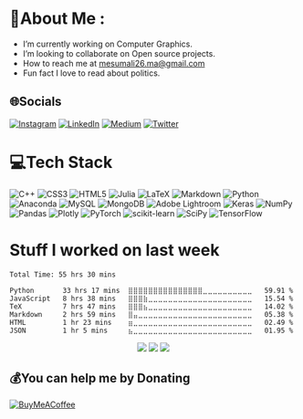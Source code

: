 # 💫About Me :
- I’m currently working on Computer Graphics.
- I’m looking to collaborate on Open source projects.
- How to reach me at mesumali26.ma@gmail.com
- Fun fact I love to read about politics.

## 🌐Socials
[![Instagram](https://img.shields.io/badge/Instagram-%23E4405F.svg?logo=Instagram&logoColor=white)](https://instagram.com/maqazalbash) [![LinkedIn](https://img.shields.io/badge/LinkedIn-%230077B5.svg?logo=linkedin&logoColor=white)](https://linkedin.com/in/meesumaliqazalbash) [![Medium](https://img.shields.io/badge/Medium-12100E?logo=medium&logoColor=white)](https://medium.com/@mesumali26-ma) [![Twitter](https://img.shields.io/badge/Twitter-%231DA1F2.svg?logo=Twitter&logoColor=white)](https://twitter.com/MeesumQazalbash) 

# 💻Tech Stack
![C++](https://img.shields.io/badge/c++-%2300599C.svg?style=for-the-badge&logo=c%2B%2B&logoColor=white) ![CSS3](https://img.shields.io/badge/css3-%231572B6.svg?style=for-the-badge&logo=css3&logoColor=white) ![HTML5](https://img.shields.io/badge/html5-%23E34F26.svg?style=for-the-badge&logo=html5&logoColor=white) 	![Julia](https://img.shields.io/badge/-Julia-9558B2?style=for-the-badge&logo=julia&logoColor=white) ![LaTeX](https://img.shields.io/badge/latex-%23008080.svg?style=for-the-badge&logo=latex&logoColor=white) ![Markdown](https://img.shields.io/badge/markdown-%23000000.svg?style=for-the-badge&logo=markdown&logoColor=white) ![Python](https://img.shields.io/badge/python-3670A0?style=for-the-badge&logo=python&logoColor=ffdd54) ![Anaconda](https://img.shields.io/badge/Anaconda-%2344A833.svg?style=for-the-badge&logo=anaconda&logoColor=white) ![MySQL](https://img.shields.io/badge/mysql-%2300f.svg?style=for-the-badge&logo=mysql&logoColor=white) ![MongoDB](https://img.shields.io/badge/MongoDB-%234ea94b.svg?style=for-the-badge&logo=mongodb&logoColor=white) ![Adobe Lightroom](https://img.shields.io/badge/Adobe%20Lightroom-31A8FF.svg?style=for-the-badge&logo=Adobe%20Lightroom&logoColor=white) ![Keras](https://img.shields.io/badge/Keras-%23D00000.svg?style=for-the-badge&logo=Keras&logoColor=white) ![NumPy](https://img.shields.io/badge/numpy-%23013243.svg?style=for-the-badge&logo=numpy&logoColor=white) ![Pandas](https://img.shields.io/badge/pandas-%23150458.svg?style=for-the-badge&logo=pandas&logoColor=white) ![Plotly](https://img.shields.io/badge/Plotly-%233F4F75.svg?style=for-the-badge&logo=plotly&logoColor=white) ![PyTorch](https://img.shields.io/badge/PyTorch-%23EE4C2C.svg?style=for-the-badge&logo=PyTorch&logoColor=white) ![scikit-learn](https://img.shields.io/badge/scikit--learn-%23F7931E.svg?style=for-the-badge&logo=scikit-learn&logoColor=white) ![SciPy](https://img.shields.io/badge/SciPy-%230C55A5.svg?style=for-the-badge&logo=scipy&logoColor=%white) ![TensorFlow](https://img.shields.io/badge/TensorFlow-%23FF6F00.svg?style=for-the-badge&logo=TensorFlow&logoColor=white)

# Stuff I worked on last week
<!--START_SECTION:waka-->

```text
Total Time: 55 hrs 30 mins

Python       33 hrs 17 mins  ⣿⣿⣿⣿⣿⣿⣿⣿⣿⣿⣿⣿⣿⣿⣿⣀⣀⣀⣀⣀⣀⣀⣀⣀⣀   59.91 %
JavaScript   8 hrs 38 mins   ⣿⣿⣿⣷⣀⣀⣀⣀⣀⣀⣀⣀⣀⣀⣀⣀⣀⣀⣀⣀⣀⣀⣀⣀⣀   15.54 %
TeX          7 hrs 47 mins   ⣿⣿⣿⣦⣀⣀⣀⣀⣀⣀⣀⣀⣀⣀⣀⣀⣀⣀⣀⣀⣀⣀⣀⣀⣀   14.02 %
Markdown     2 hrs 59 mins   ⣿⣤⣀⣀⣀⣀⣀⣀⣀⣀⣀⣀⣀⣀⣀⣀⣀⣀⣀⣀⣀⣀⣀⣀⣀   05.38 %
HTML         1 hr 23 mins    ⣶⣀⣀⣀⣀⣀⣀⣀⣀⣀⣀⣀⣀⣀⣀⣀⣀⣀⣀⣀⣀⣀⣀⣀⣀   02.49 %
JSON         1 hr 5 mins     ⣦⣀⣀⣀⣀⣀⣀⣀⣀⣀⣀⣀⣀⣀⣀⣀⣀⣀⣀⣀⣀⣀⣀⣀⣀   01.95 %
```

<!--END_SECTION:waka-->

<p align="center">
    <image src="https://github-readme-stats.vercel.app/api?username=MeesumAliQazalbash&theme=radical&hide_border=false&include_all_commits=false&count_private=false">
    <image src="https://github-readme-streak-stats.herokuapp.com/?user=MeesumAliQazalbash&theme=radical&hide_border=false">
    <image src="https://github-readme-stats.vercel.app/api/top-langs/?username=MeesumAliQazalbash&theme=radical&hide_border=false&include_all_commits=false&count_private=false&layout=compact">
</p>


  ## 💰You can help me by Donating
  [![BuyMeACoffee](https://img.shields.io/badge/Buy%20Me%20a%20Coffee-ffdd00?style=for-the-badge&logo=buy-me-a-coffee&logoColor=black)](https://buymeacoffee.com/https://www.buymeacoffee.com/meesumqazalbash) 

  <!-- Proudly created with GPRM ( https://gprm.itsvg.in ) -->
  
